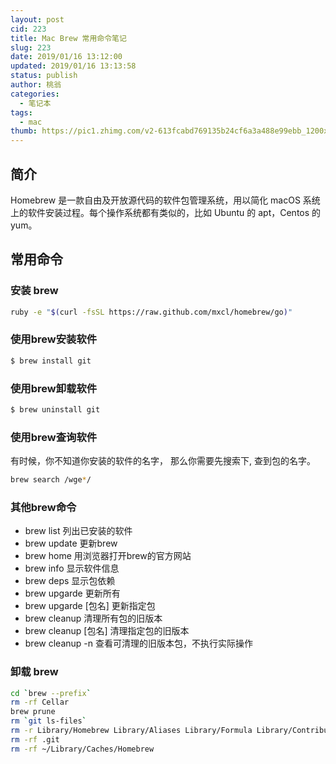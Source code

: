 ```yaml
---
layout: post
cid: 223
title: Mac Brew 常用命令笔记
slug: 223
date: 2019/01/16 13:12:00
updated: 2019/01/16 13:13:58
status: publish
author: 桃翁
categories: 
  - 笔记本
tags: 
  - mac
thumb: https://pic1.zhimg.com/v2-613fcabd769135b24cf6a3a488e99ebb_1200x500.jpg
---
```



## 简介
Homebrew 是一款自由及开放源代码的软件包管理系统，用以简化 macOS 系统上的软件安装过程。每个操作系统都有类似的，比如 Ubuntu 的 apt，Centos 的 yum。

## 常用命令

### 安装 brew
```bash
ruby -e "$(curl -fsSL https://raw.github.com/mxcl/homebrew/go)"
```

### 使用brew安装软件
```bash
$ brew install git
```

### 使用brew卸载软件
```bash
$ brew uninstall git
```

### 使用brew查询软件

有时候，你不知道你安装的软件的名字， 那么你需要先搜索下, 查到包的名字。

```bash
brew search /wge*/
```

### 其他brew命令

- brew list           列出已安装的软件
- brew update     更新brew
- brew home       用浏览器打开brew的官方网站
- brew info         显示软件信息
- brew deps        显示包依赖
- brew upgarde 更新所有
- brew upgarde [包名] 更新指定包
- brew cleanup  清理所有包的旧版本
- brew cleanup [包名] 清理指定包的旧版本
- brew cleanup -n 查看可清理的旧版本包，不执行实际操作

### 卸载 brew
```bash
cd `brew --prefix`
rm -rf Cellar
brew prune
rm `git ls-files`
rm -r Library/Homebrew Library/Aliases Library/Formula Library/Contributions
rm -rf .git
rm -rf ~/Library/Caches/Homebrew

```